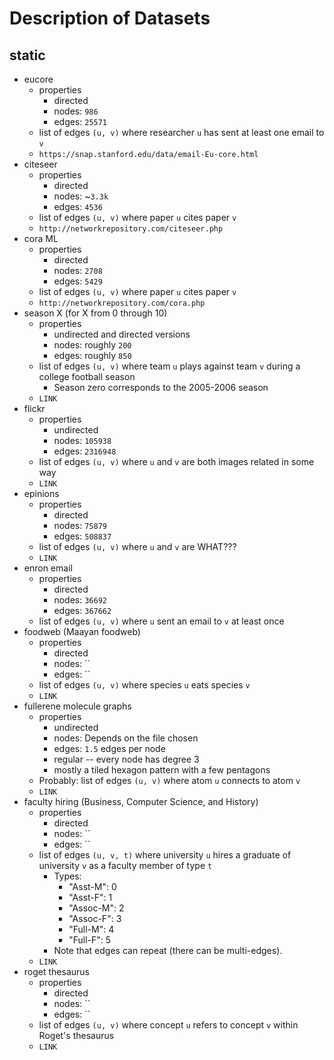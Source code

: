 # Description of Datasets
## static
- eucore
    - properties
        - directed
        - nodes: `986`
        - edges: `25571`
    - list of edges `(u, v)` where researcher `u` has sent at least one email to `v`
    - `https://snap.stanford.edu/data/email-Eu-core.html`
- citeseer
    - properties
        - directed
        - nodes: ~`3.3k`
        - edges: `4536`
    - list of edges `(u, v)` where paper `u` cites paper `v`
    - `http://networkrepository.com/citeseer.php`
- cora ML
    - properties
        - directed
        - nodes: `2708`
        - edges: `5429`
    - list of edges `(u, v)` where paper `u` cites paper `v`
    - `http://networkrepository.com/cora.php`
- season X (for X from 0 through 10)
    - properties
        - undirected and directed versions
        - nodes: roughly `200`
        - edges: roughly `850`
    - list of edges `(u, v)` where team `u` plays against team `v` during a college football season
        - Season zero corresponds to the 2005-2006 season
    - `LINK`
- flickr
    - properties
        - undirected
        - nodes: `105938`
        - edges: `2316948`
    - list of edges `(u, v)` where `u` and `v` are both images related in some way
    - `LINK`
- epinions
    - properties
        - directed
        - nodes: `75879`
        - edges: `508837`
    - list of edges `(u, v)` where `u` and `v` are WHAT???
    - `LINK`
- enron email
    - properties
        - directed
        - nodes: `36692`
        - edges: `367662`
    - list of edges `(u, v)` where `u` sent an email to `v` at least once
- foodweb (Maayan foodweb)
    - properties
        - directed
        - nodes: ``
        - edges: ``
    - list of edges `(u, v)` where species `u` eats species `v`
    - `LINK`
- fullerene molecule graphs
    - properties
        - undirected
        - nodes: Depends on the file chosen
        - edges: `1.5` edges per node
        - regular -- every node has degree 3
        - mostly a tiled hexagon pattern with a few pentagons
    - Probably: list of edges `(u, v)` where atom `u` connects to atom `v`
    - `LINK`
- faculty hiring (Business, Computer Science, and History)
    - properties
        - directed
        - nodes: ``
        - edges: ``
    - list of edges `(u, v, t)` where university `u` hires a graduate of university `v` as a faculty member of type `t`
        - Types:
            - "Asst-M": 0
            - "Asst-F": 1
            - "Assoc-M": 2
            - "Assoc-F": 3
            - "Full-M": 4
            - "Full-F": 5
        - Note that edges can repeat (there can be multi-edges).
    - `LINK`
- roget thesaurus
    - properties
        - directed
        - nodes: ``
        - edges: ``
    - list of edges `(u, v)` where concept `u` refers to concept `v` within Roget's thesaurus
    - `LINK`
